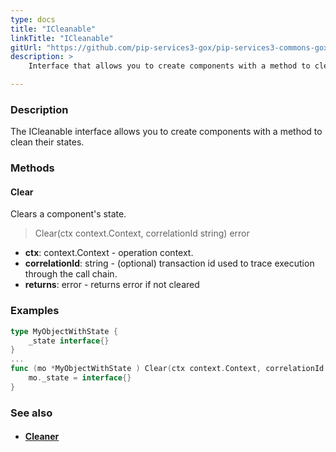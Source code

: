 ```yaml
---
type: docs
title: "ICleanable"
linkTitle: "ICleanable"
gitUrl: "https://github.com/pip-services3-gox/pip-services3-commons-gox"
description: >
    Interface that allows you to create components with a method to clean their states.

---
```


### Description

The ICleanable interface allows you to create components with a method to clean their states.

### Methods

#### Clear
Clears a component's state.

> Clear(ctx context.Context, correlationId string) error

- **ctx**: context.Context - operation context.
- **correlationId**: string - (optional) transaction id used to trace execution through the call chain.
- **returns**: error - returns error if not cleared

### Examples
```go
type MyObjectWithState {
 	_state interface{}
}
...
func (mo *MyObjectWithState ) Clear(ctx context.Context, correlationId string) {
    mo._state = interface{}
}

```

### See also
- #### [Cleaner](../cleaner)
